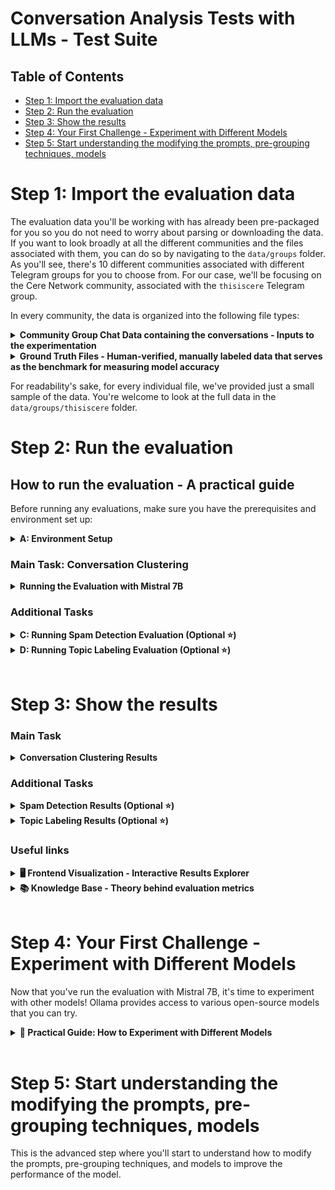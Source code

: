 # Conversation Analysis Tests with LLMs - Test Suite

## Table of Contents
- [Step 1: Import the evaluation data](#step-1-import-the-evaluation-data)
- [Step 2: Run the evaluation](#step-2-run-the-evaluation)
- [Step 3: Show the results](#step-3-show-the-results)
- [Step 4: Your First Challenge - Experiment with Different Models](#step-4-your-first-challenge-experiment-with-different-models)
- [Step 5: Start understanding the modifying the prompts, pre-grouping techniques, models](#step-5-start-understanding-the-modifying-the-prompts-pre-grouping-techniques-models)

# Step 1: Import the evaluation data

The evaluation data you'll be working with has already been pre-packaged for you so you do not need to worry about parsing or downloading the data.
If you want to look broadly at all the different communities and the files associated with them, you can do so by navigating to the `data/groups` folder. As you'll see, there's 10 different communities associated with different Telegram groups for you to choose from. For our case, we'll be focusing on the Cere Network community, associated with the `thisiscere` Telegram group.

In every community, the data is organized into the following file types:

<details>
<summary><strong>Community Group Chat Data containing the conversations - Inputs to the experimentation</strong></summary>

The input data contains complete conversation histories from each Telegram community group chat, including message content, timestamps, and user information. This serves as the primary source for all our analysis tasks.

  * File path: `data/groups/thisiscere/messages_thisiscere.csv`
  * Contains original conversation content, timestamps, and user information
  * Primary input for all evaluations

    | ID | Text | Timestamp | Username | First Name | Last Name |
    |----|------|-----------|----------|------------|-----------|
    | 36569 | "You create your own attack and burn yourself…it makes no sense when the supply is still 10% and there is no real use case for the $cere token." | 2025-01-14T01:22:56Z | goldgold888 | TT | |
    | 36570 | "That will be improved in the future. I think Burning the supply using tokens from the Treasury is a positive thing. The aim is to reduce inflation." | 2025-01-14T01:25:40Z | Richnd | Richnd | \| I will never DM you first |
    | 36587 | "there was an actual announcement scheduled for today right?" | 2025-01-14T09:40:36Z | jjpdijkstra | Hans | Dijkstra |
    | 36588 | "I for one dont want CERE to miss out on face melting alt season that is not a day longer than q1 of this year." | 2025-01-14T09:42:06Z | jjpdijkstra | Hans | Dijkstra |
    | 36582 | "Confirm Bull run 🎉" | 2025-01-14T09:21:02Z | karwanxoshnaw_marshall | KARWAN | 馬修 克斯 |
</details>

<details>
<summary><strong>Ground Truth Files - Human-verified, manually labeled data that serves as the benchmark for measuring model accuracy</strong></summary>

These files contain human-annotated labels for conversations and spam messages, serving as the gold standard against which we evaluate model performance. Each file represents a different aspect of the ground truth: conversation groupings and spam identification.

  * `data/groups/thisiscere/GT_conversations_thisiscere.csv`: Manual conversation grouping labels

    | Message ID | Conversation ID |
    |------------|----------------|
    | 36569 | 1 |
    | 36570 | 1 |
    | 36587 | 3 |
    | 36588 | 3 |
    | 36582 | 2 |

  * `data/groups/thisiscere/GT_spam_thisiscere.csv`: Manual spam classification labels

    | Message ID | Is Spam |
    |------------|---------|
    | 36569 | 0 |
    | 36570 | 0 |
    | 36587 | 0 |
    | 36588 | 0 |
    | 36582 | 0 |
</details>

For readability's sake, for every individual file, we've provided just a small sample of the data. You're welcome to look at the full data in the `data/groups/thisiscere` folder.

# Step 2: Run the evaluation

## How to run the evaluation - A practical guide

Before running any evaluations, make sure you have the prerequisites and environment set up:

<details>
<summary><strong>A: Environment Setup</strong></summary>

### Prerequisites
- Python 3.8+
- Ollama installed (for running Mistral 7B locally)

### Setup Instructions
```bash
# Create and activate virtual environment
python3 -m venv venv
source venv/bin/activate

# Install dependencies
pip install -r requirements.txt

# Install Ollama
# macOS or Windows - Download from https://ollama.ai/download

# Linux
curl https://ollama.ai/install.sh | sh

# Pull the Mistral 7B model
ollama pull mistral
```
</details>

### Main Task: Conversation Clustering

<details>
<summary><strong>Running the Evaluation with Mistral 7B</strong></summary>

We'll use Mistral 7B, a powerful open-source model, to perform conversation clustering. This model provides a good balance between performance and resource requirements.

### Required Files
- Input data: `data/groups/thisiscere/messages_thisiscere.csv`
- Ground truth file: `data/groups/thisiscere/GT_conversations_thisiscere.csv`

### Running the Model
```bash
# Start Ollama server (if not already running)
ollama serve

# Pull the Mistral 7B model (if you haven't already)
ollama pull mistral

# Run the conversation detection
python open_source_examples/mistral.py data/groups/thisiscere/messages_thisiscere.csv
```
</details>

### Additional Tasks

<details>
<summary><strong>C: Running Spam Detection Evaluation (Optional ⭐)</strong></summary>

The spam detection evaluation compares how well different models identify spam messages in a community.

### Required Files
- Ground truth file: `data/groups/thisiscere/GT_spam_thisiscere.csv`
- Model prediction files:
  * GPT-4: `data/groups/thisiscere/labels_20250131_143535_gpt4o_thisiscere.csv`
  * Claude 3.5: `data/groups/thisiscere/labels_20250131_171944_claude35s_thisiscere.csv`
  * DeepSeek V3: `data/groups/thisiscere/labels_20250131_185300_deepseekv3_thisiscere.csv`

### Running the Evaluation
```bash
python spam_metrics.py data/groups/thisiscere
```

### Output
The script will generate:
- Accuracy, precision, recall, and F1 scores for each model
- Results saved as `data/groups/thisiscere/metrics_spam_detection_thisiscere.csv`

Example output:
```csv
model,label_file,accuracy,precision,recall,f1
143535,labels_20250131_143535_gpt4o_thisiscere.csv,1.0,1.0,1.0,1.0      # Perfect spam detection
185300,labels_20250131_185300_deepseekv3_thisiscere.csv,0.955,0.842,1.0,0.914  # High recall but some false positives
171944,labels_20250131_171944_claude35s_thisiscere.csv,0.939,0.800,1.0,0.889    # Good overall but more false positives
```

Example interpretation from Cere Network results:
```csv
model,label_file,accuracy,precision,recall,f1
143535,labels_20250131_143535_gpt4o_thisiscere.csv,1.0,1.0,1.0,1.0      # Perfect spam detection
185300,labels_20250131_185300_deepseekv3_thisiscere.csv,0.955,0.842,1.0,0.914  # High recall but some false positives
171944,labels_20250131_171944_claude35s_thisiscere.csv,0.939,0.800,1.0,0.889    # Good overall but more false positives
```

Which translates to this more readable table:

| Model | Accuracy | Precision | Recall | F1 Score | Notes |
|-------|----------|-----------|---------|-----------|-------|
| GPT-4 | 1.000 | 1.000 | 1.000 | 1.000 | Perfect spam detection |
| DeepSeek V3 | 0.955 | 0.842 | 1.000 | 0.914 | High recall but some false positives |
| Claude 3.5 | 0.939 | 0.800 | 1.000 | 0.889 | Good overall but more false positives |

This table shows that while all models achieve perfect recall (catching all spam), GPT-4 stands out with perfect precision, while DeepSeek V3 and Claude 3.5 occasionally flag legitimate messages as spam.
</details>

<details>
<summary><strong>D: Running Topic Labeling Evaluation (Optional ⭐)</strong></summary>

The topic labeling evaluation assesses the quality and informativeness of conversation topic labels assigned by each model.

### Required Files
- Model prediction files:
  * GPT-4: `data/groups/thisiscere/labels_20250131_143535_gpt4o_thisiscere.csv`
  * Claude 3.5: `data/groups/thisiscere/labels_20250131_171944_claude35s_thisiscere.csv`
  * DeepSeek V3: `data/groups/thisiscere/labels_20250131_185300_deepseekv3_thisiscere.csv`
- Original message content: `data/groups/thisiscere/messages_thisiscere.csv`

### Running the Evaluation
```bash
python evaluate_topics.py data/groups/thisiscere
```

### Output
The script will generate:
- Information density scores
- Redundancy metrics
- Contextual relevance scores
- Label efficiency ratings
- Results saved as `data/groups/thisiscere/metrics_topics_thisiscere.csv`

Example output:
```csv
model,label_file,info_density,redundancy,relevance,efficiency,overall_score
143535,labels_20250131_143535_gpt4o_thisiscere.csv,8.5,0.95,0.92,0.88,0.91      # Excellent topic labeling
185300,labels_20250131_185300_deepseekv3_thisiscere.csv,7.8,0.88,0.85,0.82,0.84  # Good topic labeling
171944,labels_20250131_171944_claude35s_thisiscere.csv,8.2,0.90,0.88,0.85,0.88    # Very good topic labeling
```

Example interpretation from Cere Network results:
```csv
model,label_file,info_density,redundancy,relevance,efficiency,overall_score
143535,labels_20250131_143535_gpt4o_thisiscere.csv,8.5,0.95,0.92,0.88,0.91      # Excellent topic labeling
185300,labels_20250131_185300_deepseekv3_thisiscere.csv,7.8,0.88,0.85,0.82,0.84  # Good topic labeling
171944,labels_20250131_171944_claude35s_thisiscere.csv,8.2,0.90,0.88,0.85,0.88    # Very good topic labeling
```

Which translates to this more readable table:

| Model | Info Density (1-10) | Redundancy (0-1) | Relevance (0-1) | Efficiency (0-1) | Overall Score | Notes |
|-------|-------------------|-----------------|----------------|-----------------|---------------|-------|
| GPT-4 | 8.5 | 0.95 | 0.92 | 0.88 | 0.91 | Excellent topic labeling |
| DeepSeek V3 | 7.8 | 0.88 | 0.85 | 0.82 | 0.84 | Good topic labeling |
| Claude 3.5 | 8.2 | 0.90 | 0.88 | 0.85 | 0.88 | Very good topic labeling |

This table shows that all models perform well at topic labeling, with GPT-4 achieving the highest scores across all metrics. GPT-4 particularly excels in information density and redundancy reduction, while Claude 3.5 maintains strong performance across all categories. DeepSeek V3 shows good results but has slightly lower scores in information density and efficiency.
</details>

<br/>

# Step 3: Show the results

### Main Task

<details>
<summary><strong>Conversation Clustering Results</strong></summary>

<br/>

Results will be stored as `metrics_conversations_[community_name].csv` in your community's folder.

For example, for the Cere Network community: `data/groups/thisiscere/metrics_conversations_thisiscere.csv`

### Model Output Format
The model generates a CSV file following the naming convention:
`data/groups/<community_name>/labels_<YYYYMMDD>_<HHMMSS>_mistral7b_<community_name>.csv`

For example, if you're evaluating the Cere Network community (thisiscere) and run the script on February 25, 2025 at 20:22:30, the output file will be:
`data/groups/thisiscere/labels_20250225_202230_mistral7b_thisiscere.csv`

The file will have the following format (and for readability, we've only included a sample of the data):
```csv
message_id,conversation_id,topic,timestamp,labeler_id,confidence
36598,1,Token Discussion,2021-07-14T14:26:50Z,mistral7b,0.85
36635,2,Project Updates,2025-01-15T02:52:44Z,mistral7b,0.82
36638,0,Spam Message,2025-01-15T04:31:48Z,mistral7b,0.95
```

Which translates to this more readable table:

| Message ID | Conversation ID | Topic | Timestamp | Labeler ID | Confidence |
|------------|----------------|--------|-----------|------------|------------|
| 36598 | 1 | Token Discussion | 2021-07-14T14:26:50Z | mistral7b | 0.85 |
| 36635 | 2 | Project Updates | 2025-01-15T02:52:44Z | mistral7b | 0.82 |
| 36638 | 0 | Spam Message | 2025-01-15T04:31:48Z | mistral7b | 0.95 |

### Performance Metrics

| Model | ARI Score (-1 to 1) | Messages Processed | Notes |
|-------|-------------------|-------------------|-------|
| GPT-4 | 0.583 | 49 | Moderate conversation grouping accuracy |
| Mistral 7B | 0.865 | 67 | Strong conversation grouping, processed more messages |
| Claude 3.5 | 0.568 | 49 | Moderate conversation grouping accuracy |


To visualize or further analyze these results, you can:
1. Load the CSV files into your preferred data analysis tool (Python pandas, Excel, etc.)
2. Create comparative visualizations of model performance
3. Analyze trends across different evaluation aspects
4. Export metrics for integration with other monitoring tools

The standardized CSV format makes it easy to:
- Compare performance across different models
- Track improvements over time
- Identify specific areas where models excel or need improvement
- Generate custom reports and visualizations

Remember: The examples shown above are from the Cere Network community evaluation. When you run the evaluations on a different community, the file paths and content will reflect that community's name and data.

</details>

### Additional Tasks

<details>
<summary><strong>Spam Detection Results (Optional ⭐)</strong></summary>

<br/>

Results will be stored as `metrics_spam_detection_[community_name].csv` in your community's folder.

For example, for the Cere Network community: `data/groups/thisiscere/metrics_spam_detection_thisiscere.csv`

This file contains:
- Accuracy: Overall correctness of spam classification
- Precision: Proportion of true spam among messages flagged as spam
- Recall: Proportion of actual spam messages that were caught
- F1 Score: Balanced measure between precision and recall

Example interpretation from Cere Network results:
```csv
model,label_file,accuracy,precision,recall,f1
143535,labels_20250131_143535_gpt4o_thisiscere.csv,1.0,1.0,1.0,1.0      # Perfect spam detection
185300,labels_20250131_185300_deepseekv3_thisiscere.csv,0.955,0.842,1.0,0.914  # High recall but some false positives
171944,labels_20250131_171944_claude35s_thisiscere.csv,0.939,0.800,1.0,0.889    # Good overall but more false positives
```

Which translates to this more readable table:

| Model | Accuracy | Precision | Recall | F1 Score | Notes |
|-------|----------|-----------|---------|-----------|-------|
| GPT-4 | 1.000 | 1.000 | 1.000 | 1.000 | Perfect spam detection |
| DeepSeek V3 | 0.955 | 0.842 | 1.000 | 0.914 | High recall but some false positives |
| Claude 3.5 | 0.939 | 0.800 | 1.000 | 0.889 | Good overall but more false positives |

This table shows that while all models achieve perfect recall (catching all spam), GPT-4 stands out with perfect precision, while DeepSeek V3 and Claude 3.5 occasionally flag legitimate messages as spam.
</details>

<details>
<summary><strong>Topic Labeling Results (Optional ⭐)</strong></summary>

<br/>

Results will be stored as `metrics_topics_[community_name].csv` in your community's folder.

For example, for the Cere Network community: `data/groups/thisiscere/metrics_topics_thisiscere.csv`

This file contains:
- Information Density: How well topics capture essential information (1-10)
- Redundancy: Measure of information efficiency (0-1)
- Relevance: How well topics match conversation content (0-1)
- Efficiency: Optimal use of words in labels (0-1)
- Overall Score: Combined performance metric (0-1)

Example interpretation from Cere Network results:
```csv
model,label_file,info_density,redundancy,relevance,efficiency,overall_score
143535,labels_20250131_143535_gpt4o_thisiscere.csv,8.5,0.95,0.92,0.88,0.91      # Excellent topic labeling
185300,labels_20250131_185300_deepseekv3_thisiscere.csv,7.8,0.88,0.85,0.82,0.84  # Good topic labeling
171944,labels_20250131_171944_claude35s_thisiscere.csv,8.2,0.90,0.88,0.85,0.88    # Very good topic labeling
```

Which translates to this more readable table:

| Model | Info Density (1-10) | Redundancy (0-1) | Relevance (0-1) | Efficiency (0-1) | Overall Score | Notes |
|-------|-------------------|-----------------|----------------|-----------------|---------------|-------|
| GPT-4 | 8.5 | 0.95 | 0.92 | 0.88 | 0.91 | Excellent topic labeling |
| DeepSeek V3 | 7.8 | 0.88 | 0.85 | 0.82 | 0.84 | Good topic labeling |
| Claude 3.5 | 8.2 | 0.90 | 0.88 | 0.85 | 0.88 | Very good topic labeling |

This table shows that all models perform well at topic labeling, with GPT-4 achieving the highest scores across all metrics. GPT-4 particularly excels in information density and redundancy reduction, while Claude 3.5 maintains strong performance across all categories. DeepSeek V3 shows good results but has slightly lower scores in information density and efficiency.
</details>

### Useful links

<details>
<summary><strong>🖥️ Frontend Visualization - Interactive Results Explorer</strong></summary>
<br/>
For a more interactive experience with a graphical user interface, you can access the results through our web application:
- Frontend Application URL: https://conversation-detection.stage.cere.io/
</details>

<details>
<summary><strong>📚 Knowledge Base - Theory behind evaluation metrics</strong></summary>

### Main Task: Conversation Clustering
The primary focus of our evaluation framework is the accurate clustering of messages into coherent conversations. This is the core challenge that directly impacts the quality of community analytics.

<details>
<summary><strong>Conversation Clustering</strong></summary>

The quality of conversation clustering is evaluated using the Adjusted Rand Index (ARI), a standard metric for comparing clustering results:

### Adjusted Rand Index (ARI)
  * Measures the similarity between two clusterings by considering all pairs of messages and checking whether they are grouped together or separately in both clusterings
  * Ranges from -1 to 1, where:
    - 1 indicates perfect agreement with ground truth
    - 0 indicates random labeling
    - Negative values indicate less agreement than expected by chance
  * Advantages:
    - Accounts for chance groupings
    - Handles different numbers of conversations
    - Independent of conversation labels/IDs

### ARI Calculation Process
   * First, convert to pair-wise relationships:
     - Ground Truth pairs in same conversation:
       * (msg1,msg2), (msg1,msg4), (msg2,msg4)  # Group 1
       * (msg3,msg5)                            # Group 2
     
     - Model Output pairs in same conversation:
       * (msg1,msg2)                           # Group 100
       * (msg3,msg5)                           # Group 101
       * msg4 alone in Group 102

   * ARI Score = 0.4 (moderate agreement) because:
     - Correctly grouped: (msg1,msg2), (msg3,msg5)
     - Incorrectly separated: msg4 from (msg1,msg2)

This example demonstrates how even with different conversation IDs (1,2 vs 100,101,102), ARI effectively measures clustering agreement by comparing pair-wise relationships between messages.
</details>

### Additional Tasks
The following tasks complement the main conversation clustering evaluation, providing additional insights into model capabilities:

<details>
<summary><strong>Topic Labeling (Optional ⭐)</strong></summary>

The evaluation of topic labels focuses on how well they capture and convey the essential information from conversations. Using principles from information theory, each topic label is evaluated against the actual conversation content it represents.

### Evaluation Framework
Topic labels are assessed by an expert system using the following information-theoretic criteria:

1. **Information Density** (1-10 scale):
   * Balance between brevity and informativeness
   * Optimal compression of conversation meaning
   * Example: "BTC Price Analysis Q4 2023" (9/10) vs "Crypto Discussion" (3/10)

2. **Redundancy Elimination**:
   * Penalizes repetitive or unnecessary information
   * Measures information efficiency
   * Example: "Bitcoin BTC Crypto Price" (low score due to redundancy) vs "Bitcoin Price Trends" (high score)

3. **Contextual Relevance**:
   * How well the label captures key conversation elements
   * Alignment with actual message content
   * Example: For a technical discussion about blockchain architecture, "Ethereum Gas Optimization" (high relevance) vs "ETH Discussion" (low relevance)

4. **Label Efficiency**:
   * Ratio of useful information to label length
   * Optimal use of each word/term
   * Example: "DeFi Liquidity Pool Returns" (efficient) vs "Discussion About Various Aspects of Decentralized Finance Liquidity Pools" (inefficient)

### Scoring System
Labels are scored on a 1-10 scale where:
- **1-2**: Severely problematic
  * Too vague or incomprehensible
  * Example: "Crypto stuff"
- **3-4**: Poor information value
  * Too generic or extremely redundant
  * Example: "Bitcoin cryptocurrency digital currency discussion"
- **5-6**: Acceptable but suboptimal
  * Conveys basic meaning but lacks precision
  * Example: "Cryptocurrency trading"
- **7-8**: Good balance
  * Clear, informative, efficient
  * Example: "BTC-ETH Price Correlation Analysis"
- **9-10**: Excellent
  * Optimal information density
  * Highly descriptive yet concise
  * Example: "L2 Rollup Performance Benchmarks Q1 2024"

### Example Evaluation

1. **Sample Conversation**:
   ```   User1: "How's Arbitrum's TPS compared to other L2s?"
   User2: "Currently around 40-50k TPS"
   User3: "Optimism is showing similar numbers"
   User1: "What about transaction costs?"
   User2: "Arb slightly cheaper, around $0.1-0.3 per tx"
   ```

2. **Topic Label Evaluation**:
   ```
   Label: "L2 Scaling: Arbitrum vs Optimism Performance"
   Score: 9/10
   Reasoning:
   - Specifies the exact L2 solutions being compared
   - Indicates the comparison is about performance
   - Captures both TPS and cost aspects
   - Concise yet comprehensive
   ```

3. **Alternative Label Analysis**:
   ```
   "L2 Discussion" - Score: 3/10
   - Too vague, loses critical information
   - Fails to capture comparative aspect
   - Missing specific solutions discussed

   "Detailed Technical Analysis of Layer 2 Blockchain Solutions Including Arbitrum and Optimism Transaction Speed Comparisons" - Score: 4/10
   - Unnecessarily verbose
   - High redundancy
   - Poor information-to-length ratio
   ```
</details>

<details>
<summary><strong>Spam Detection (Optional ⭐)</strong></summary>

Spam classification is evaluated using standard binary classification metrics. In our framework, spam messages are identified by `conversation_id = 0` in model outputs.

### Evaluation Metrics
- **Precision**: Accuracy of spam identification (minimize false positives)
  * Formula: `true_positives / (true_positives + false_positives)`
  * Critical for avoiding misclassification of legitimate messages
  * Example: Precision of 0.95 means 95% of messages labeled as spam are actually spam

- **Recall**: Completeness of spam detection (minimize false negatives)
  * Formula: `true_positives / (true_positives + false_negatives)`
  * Important for catching all spam messages
  * Example: Recall of 0.90 means 90% of all actual spam messages were caught

- **F1 Score**: Balanced measure of precision and recall
  * Formula: `2 * (precision * recall) / (precision + recall)`
  * Single metric for overall spam detection performance
  * Helps balance the trade-off between precision and recall

### Example Evaluation

1. **Sample Messages and Ground Truth**:
   ```csv
   message_id,text,is_spam
   msg1,"Check out crypto profits now!",1
   msg2,"What's the BTC price?",0
   msg3,"FREE BITCOIN click here!!!",1
   msg4,"Around $48k right now",0
   msg5,"Make 1000% gains guaranteed!!",1
   ```

2. **Model Output**:
   ```csv
   message_id,conversation_id,confidence
   msg1,0,0.95        # Correctly identified spam
   msg2,1,0.88        # Correctly identified non-spam
   msg3,0,0.92        # Correctly identified spam
   msg4,1,0.85        # Correctly identified non-spam
   msg5,2,0.70        # Missed spam (false negative)
   ```

3. **Metric Calculation**:
   ```
   True Positives (TP) = 2  (msg1, msg3)
   False Positives (FP) = 0
   True Negatives (TN) = 2  (msg2, msg4)
   False Negatives (FN) = 1  (msg5)

   Precision = TP/(TP+FP) = 2/(2+0) = 1.00
   Recall = TP/(TP+FN) = 2/(2+1) = 0.67
   F1 Score = 2 * (1.00 * 0.67)/(1.00 + 0.67) = 0.80
   ```

4. **Confidence Analysis**:
   * High confidence (>0.90) for clear spam patterns
   * Lower confidence (0.70-0.85) for ambiguous cases
   * Threshold of 0.80 used for spam classification

#### Common Spam Patterns
Models are evaluated on their ability to detect:
- Promotional language and excessive punctuation
- Unrealistic promises and urgency
- Suspicious links and contact information
- Repetitive message patterns
- Cross-posting across conversations

The evaluation emphasizes high precision to avoid disrupting legitimate conversations while maintaining acceptable recall for effective spam control.
</details>
</details>

<br/>

# Step 4: Your First Challenge - Experiment with Different Models

Now that you've run the evaluation with Mistral 7B, it's time to experiment with other models! Ollama provides access to various open-source models that you can try.

<details>
<summary><strong>🔧 Practical Guide: How to Experiment with Different Models</strong></summary>

<br/>

1. First, see what models are available:
```bash
ollama list
```

2. Pull additional models you want to try. Here are some suggestions:
```bash
# Try the latest Llama2 model
ollama pull llama2

# Or experiment with CodeLlama
ollama pull codellama

# Or try Phi-2
ollama pull phi
```

3. Modify the example script to work with your chosen model:
- Copy `open_source_examples/mistral.py` to create your own version
- Update the model name and any model-specific parameters
- Run your evaluation with the new model
- Compare the results with Mistral 7B's performance

### Research Questions to Explore

As you experiment with different models, consider these questions:
- How do different model sizes affect the conversation clustering accuracy?
- What's the trade-off between model size and performance?
- Which models are better at specific aspects (topic labeling, spam detection)?
- Can you find a model that performs better than Mistral 7B for your specific use case?

### Tips for Model Experimentation

- Start with smaller models first to understand the evaluation process
- Keep track of your results in a systematic way
- Consider factors like:
  * Model size vs. performance
  * Processing speed
  * Resource requirements
  * Quality of topic labels
  * Accuracy of conversation grouping

Remember to check the [Ollama model library](https://ollama.ai/library) for the latest available models and their specific capabilities.
</details>

<br/>

# Step 5: Start understanding the modifying the prompts, pre-grouping techniques, models

This is the advanced step where you'll start to understand how to modify the prompts, pre-grouping techniques, and models to improve the performance of the model.
